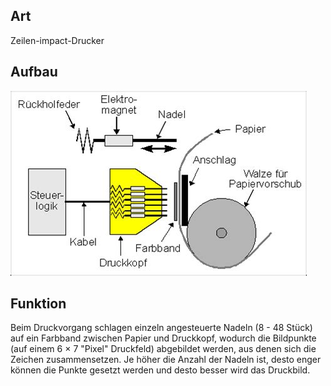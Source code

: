 ## Art 
Zeilen-impact-Drucker
## Aufbau 
![](../Attachments/Pasted%20image%2020231118114718.png)
## Funktion
Beim Druckvorgang schlagen einzeln angesteuerte Nadeln (8 - 48 Stück) auf ein Farbband zwischen Papier und Druckkopf, wodurch die Bildpunkte (auf einem 6 $\times$ 7 "Pixel" Druckfeld) abgebildet werden, aus denen sich die Zeichen zusammensetzen. Je höher die Anzahl der Nadeln ist, desto enger können die Punkte gesetzt werden und desto besser wird das Druckbild.  